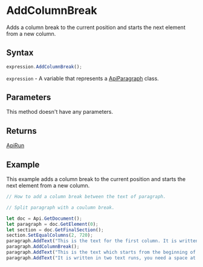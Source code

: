 # AddColumnBreak

Adds a column break to the current position and starts the next element from a new column.

## Syntax

```javascript
expression.AddColumnBreak();
```

`expression` - A variable that represents a [ApiParagraph](../ApiParagraph.md) class.

## Parameters

This method doesn't have any parameters.

## Returns

[ApiRun](../../ApiRun/ApiRun.md)

## Example

This example adds a column break to the current position and starts the next element from a new column.

```javascript editor-docx
// How to add a column break between the text of paragraph.

// Split paragraph with a coulumn break.

let doc = Api.GetDocument();
let paragraph = doc.GetElement(0);
let section = doc.GetFinalSection();
section.SetEqualColumns(2, 720);
paragraph.AddText("This is the text for the first column. It is written all in one text run. Nothing special.");
paragraph.AddColumnBreak();
paragraph.AddText("This is the text which starts from the beginning of the second column. ");
paragraph.AddText("It is written in two text runs, you need a space at the end of the first run sentence to separate them.");
```
